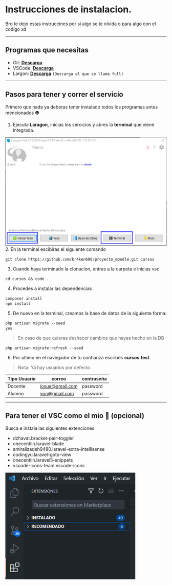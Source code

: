 # Instrucciones de instalacion.
Bro te dejo estas instruccines por si algo se te olvida o para algo con el codigo xd

***
## Programas que necesitas
- Git: **[Descarga](https://git-scm.com/downloads)** 
- VSCode: **[Descarga](https://code.visualstudio.com/download)**
- Largon: **[Descarga](https://laragon.org/download/index.html)** ```(Descarga el que se llama full)```

***
## Pasos para tener y correr el servicio
Primero que nada ya deberas tener instalado todos los programas antes mencionados 👽
1. Ejecuta **Laragon**, inicias los sercicios y abres la **terminal** que viene integrada.

![Captura 1](/img/sc1.png)
2. En la terminal escibiras el siguiente comando
```
git clone https://github.com/kr4ken600/proyecto_moodle.git cursos
```
3. Cuando haya terminado la clonacion, entras a la carpeta e inicias vsc
```
cd cursos && code .
```
4. Procedes a instalar las dependencias
```
composer install
npm install
```
5. De nuevo en la terminal, creamos la base de datos de la siguiente forma:
```
php artisan migrate --seed
yes
```
> En caso de que quieras deshacer cambios que hayas hecho en la DB
```
php artisan migrate:refresh --seed
```
6. Por ultimo en el navegador de tu confianza escribes **cursos.test**

>Nota: Ya hay usuarios por defecto

|Tipo Usuario|correo|contraseña|
|------------|------|----------|
|Docente|josue@gmail.com|password|
|Alumno|yon@gmail.com|password|

***
## Para tener el VSC como el mio 🤙 (opcional)
Busca e instala las siguientes extenciones:
* dzhavat.bracket-pair-toggler
* onecentlin.laravel-blade
* amiralizadeh9480.laravel-extra-intellisense
* codingyu.laravel-goto-view
* onecentlin.laravel5-snippets
* vscode-icons-team.vscode-icons

![Captura 2](/img/sc2.png)
